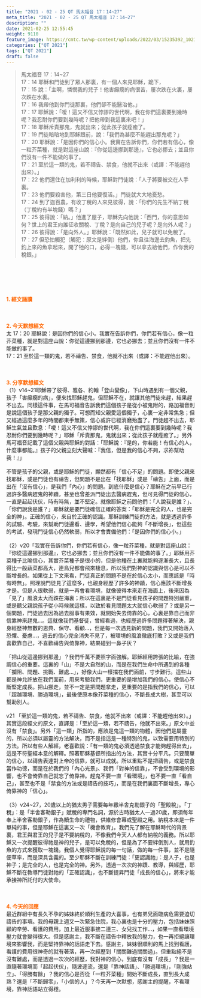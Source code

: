 ```yaml
---
title: "2021 - 02 - 25 QT 馬太福音 17：14~27"
meta_title: "2021 - 02 - 25 QT 馬太福音 17：14~27"
description: ""
date: 2021-02-25 12:55:45
weight: 9110
feature_image: https://cmtc.tw/wp-content/uploads/2022/03/15235392_10211799862337740_180693556567566654_o-1.webp
categories: ["QT 2021"]
tags: ["QT 2021"]
draft: false
---
```


<blockquote>馬太福音 17：14~27<br />
17：14 耶穌和門徒到了眾人那裏，有一個人來見耶穌，跪下，<br />
17：15 說：「主啊，憐憫我的兒子！他害癲癇的病很苦，屢次跌在火裏，屢次跌在水裏。<br />
17：16 我帶他到你門徒那裏，他們卻不能醫治他。」<br />
17：17 耶穌說：「噯！這又不信又悖謬的世代啊，我在你們這裏要到幾時呢？我忍耐你們要到幾時呢？把他帶到我這裏來吧！」<br />
17：18 耶穌斥責那鬼，鬼就出來；從此孩子就痊癒了。<br />
17：19 門徒暗暗地到耶穌跟前，說：「我們為甚麼不能趕出那鬼呢？」<br />
17：20 耶穌說：「是因你們的信心小。我實在告訴你們，你們若有信心，像一粒芥菜種，就是對這座山說：『你從這邊挪到那邊』，它也必挪去；並且你們沒有一件不能做的事了。<br />
17：21 至於這一類的鬼，若不禱告、禁食，他就不出來（或譯：不能趕他出來）。」<br />
17：22 他們還住在加利利的時候，耶穌對門徒說：「人子將要被交在人手裏。<br />
17：23 他們要殺害他，第三日他要復活。」門徒就大大地憂愁。<br />
17：24 到了迦百農，有收丁稅的人來見彼得，說：「你們的先生不納丁稅（丁稅約有半塊錢）嗎？」<br />
17：25 彼得說：「納。」他進了屋子，耶穌先向他說：「西門，你的意思如何？世上的君王向誰征收關稅、丁稅？是向自己的兒子呢？是向外人呢？」<br />
17：26 彼得說：「是向外人。」耶穌說：「既然如此，兒子就可以免稅了。<br />
17：27 但恐怕觸犯（觸犯：原文是絆倒）他們，你且往海邊去釣魚，把先釣上來的魚拿起來，開了牠的口，必得一塊錢，可以拿去給他們，作你我的稅銀。」</blockquote><br />
&nbsp;<br />
<br />
&nbsp;<br />
<br />
<span style="color: #ff6600;"><strong>1. </strong><strong>經文誦讀</strong></span><br />
<br />
<span style="color: #ff6600;"><strong> </strong></span><br />
<br />
<span style="color: #ff6600;"><strong>2. 今天默想</strong><strong>經文<br />
</strong></span>太 17：20 耶穌說：是因你們的信心小。我實在告訴你們，你們若有信心，像一粒芥菜種，就是對這座山說：你從這邊挪到那邊，它也必挪去；並且你們沒有一件不能做的事了。<br />
17：21 至於這一類的鬼，若不禱告、禁食，他就不出來（或譯：不能趕他出來）。<br />
<br />
&nbsp;<br />
<br />
<span style="color: #ff6600;"><strong>3. 分享默想經文<br />
</strong></span>（1）v14~21耶穌帶了彼得、雅各、約翰「登山變像」，下山時遇到有一個父親，孩子「害癲癇的病」，便來找耶穌趕鬼，但耶穌不在，就讓其他門徒來趕，結果趕不出去。同樣這件事，在馬可福音告訴我們這個孩子是從小被鬼附的，路加福音則是說這個孩子是那父親的獨子。可想而知父親愛這個獨子，心裏一定非常焦急；但又經過這麼多年的時間都束手無策，信心或許已經消磨殆盡了。門徒趕不出去，耶穌生氣並且歎息：「噯！這又不信又悖謬的世代啊，我在你們這裏要到幾時呢？我忍耐你們要到幾時呢？」耶穌「斥責那鬼，鬼就出來；從此孩子就痊癒了。」另外馬可福音記載了這個父親與耶穌的對話：「耶穌說：『是的，你若能！有信心的人，什麼事都能。』孩子的父親立刻大聲喊：『我信，但是我的信心不夠，求祢幫助我！』」<br />
<br />
不管是孩子的父親，或是耶穌的門徒，顯然都有「信心不足」的問題。即使父親來找耶穌，或是門徒也有禱告，但問題不是出在「找耶穌」或是「禱告」上面，而是出在「沒有信心」，是我們「內心」的問題。到底什麼是信心？耶穌在之前早已行過許多醫病趕鬼的神蹟，甚至也曾差派門徒出去醫病趕鬼，但可見得門徒的信心，一直是起起伏伏，時有時無，並不堅定。就像耶穌之前問他們：「人說我是誰？」、「你們說我是誰？」耶穌就是要門徒確信正確的答案：「耶穌是完全的人，也是完全的神」。正確的信心，來自於正確的認識。耶穌訓練門徒的方法，就是透過許多的試驗、考驗，來幫助門徒邊看、邊學，希望他們信心能夠「不斷增長」，但這些的考試，發現門徒信心仍然軟弱，所以才會責備他們：「是因你們的信心小。」<br />
<br />
（2）v20「我實在告訴你們，你們若有信心，像一粒芥菜種，就是對這座山說：『你從這邊挪到那邊』，它也必挪去；並且你們沒有一件不能做的事了。」耶穌用芥菜種子比喻信心，其實芥菜種子是很小的，但是他種在土裏就能夠逐漸長大，且長得比一般蔬菜都高大，連鳥兒都會飛來棲息，所以我們對神的認識與信心是可以不斷增長的。如果從上下文來看，門徒真正的問題不是在於信心太小，而應該是「時有時無」。照理說門徒見了這麼多，也親身經歷了許多的神蹟，信心應該不斷增長才是。但是人很軟弱，就是一再會看環境，就像彼得本來走在海面上，後來因為「見了」風浪太大而跌在海裏；所以在這裏是不是門徒看見孩子的問題特別嚴重，或是聽父親說孩子從小時候就這樣，以致於看見問題太大就信心軟弱了？或是另一個問題，門徒過去因為過去服事有果效，就開始失去倚靠的心，心裏是靠自己而非信靠神來趕鬼…。這就像我們基督徒，曾經看過，也經歷過許多問題得著解決，親身經歷神無數的恩典、保守、看顧…，但是每一次遇見新的問題，我們又開始落入恐懼、憂慮…，過去的信心完全消失不見了，被環境的風浪徹底打敗？又或是我們喜歡靠自己，不喜歡禱告與倚靠神，結果碰到一鼻子灰？<br />
<br />
「把山從這邊挪到那邊」？我們千萬不要照字面強解。耶穌經用誇張的比喻，在強調信心的重要。這裏的「山」不是大自然的山，而是在我們生命中所遇到的各種「攔阻、問題、挑戰、難處…」，好像大山一樣擋在我們面前，寸步難行。這些山都是神允許放在我們面前，用來考驗我們，更重要的是增加我們的信心，使信心不斷堅定成長。把山挪走，並不一定是把問題拿走，更重要的是指我們的信心，可以「超越環境、勝過環境」，最後使原本像芥菜種的信心，不斷長成大樹，甚至可以幫助別人。<br />
<br />
v21 「至於這一類的鬼，若不禱告、禁食，他就不出來（或譯：不能趕他出來）。」其實這段經文的原文，直譯是：「至於這一類，若不禱告，他就不出來。」原文中並沒有「禁食」。另外「這一類」所指的，應該是鬼這一類的物體，因他們是屬靈的，所以必須以屬靈的方法解決，而不是指這是一種特別的鬼，以致需要用特別的方法。所以有些人解經，老喜歡說：「有一類的鬼必須透過禁食才能夠趕得出去」，這是不符聖經本意的解釋。照著耶穌基督所指出的方法，其實十分平凡，只要簡單的信心，以禱告表達對上帝的信靠，就可以成就。所以重點不是把禱告，或是禁食當作功德，而是在於我們的「內心光景」、我們「對神的信靠」，不會受到環境的影響，也不會倚靠自己就忘了倚靠神。趕鬼不要一直「看環境」，也不要一直「看自己」，甚至也不是「禁食的方法或是禱告的技巧」，而是在我們裏面不斷增長，專心倚靠神的「信心」。<br />
<br />
（3）v24~27，20歲以上的猶太男子需要每年繳半舎克勒銀子的「聖殿稅」。「丁稅」：是「半舍客勒銀子」賦稅的專門名詞，源於古時猶太人一過20歲，即須每年奉上半舍客勒銀子，作為贖生命的禮物，供維修會幕或聖殿之用。納稅本來是一件單純的事，但是耶穌在這裏又一次「機會教育」。我們先了解在耶穌時代的背景裏，君王與君王的兒子是不要納稅的，不像我們今天人人都有納稅的義務。所以耶穌又一次提醒彼得祂是神的兒子，是可以免稅的，但是為了不要絆倒別人，就用釣魚的方式來獲取一塊錢。我個人覺得耶穌說的每一句話，做的每一件事，並不是隨便草率，而是深具含義的。至少耶穌不斷在訓練門徒：「更認識祂」：是人子，也是神子；是完全的人，也是完全的神。另外，透過一次次的神蹟、教導，與經歷，耶穌不斷在教導門徒對祂的「正確認識」，也不斷提昇門徒「成長的信心」，將來才能承接神所託付的大使命。<br />
<br />
<span style="color: #ff6600;"><strong> </strong></span><br />
<br />
<span style="color: #ff6600;"><strong>4. 今天的回應<br />
</strong></span>最近群組中有長久不孕的姊妹終於順利生產的大喜事，也有弟兄面臨病危需要迫切禱告的事項。我的母親上週又一次緊急住院，我心裏也是十分的壓力，包括妹妹照顧的辛勞、看護的費用，加上最近服事接二連三、女兒找工作…，如果一直看環境壓力就會變得很大。但是感謝主，我不斷在禱告中釋放我的壓力，也一再拒絕讓環境來影響我，而是堅持靠神的話語走下去。感謝主，妹妹很順利的馬上找到看護，看護的費用很神奇的就有著落，再一次經歷到「關關難過關關過」。但重點絕不是沒有難處，而是透過一次次的經歷，我對神的信心，到底有沒有「成長」？我是一直隨著環境而「起起伏伏」，隨波逐流，還是「靠神話語」、「勝過環境」，「剛強站立」、「得勝有餘」？我的信心是否從「一粒芥菜種」開始不斷成長，直到長大成熟？還是「不斷歸零」，「小信的人」？今天再一次默想，感謝主的提醒，不看環境，靠神話語站立得穩。<br />
<br />
&nbsp;
        
